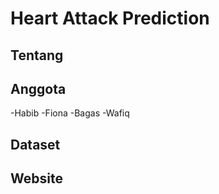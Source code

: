 # Heart Attack Prediction

## Tentang


## Anggota
-Habib
-Fiona
-Bagas
-Wafiq

## Dataset

## Website

